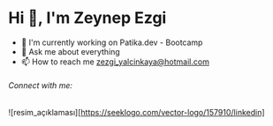 # Hi 👋, I'm Zeynep Ezgi

- 🔭 I'm currently working on Patika.dev - Bootcamp
- 💬 Ask me about everything
- 📫 How to reach me zezgi_yalcinkaya@hotmail.com

###### Connect with me:
![resim_açıklaması][https://seeklogo.com/vector-logo/157910/linkedin]

<!--
**Zezgims/Zezgims** is a ✨ _special_ ✨ repository because its `README.md` (this file) appears on your GitHub profile.

Here are some ideas to get you started:

- 🔭 I’m currently working on ...
- 🌱 I’m currently learning ...
- 👯 I’m looking to collaborate on ...
- 🤔 I’m looking for help with ...
- 💬 Ask me about ...
- 📫 How to reach me: ...
- 😄 Pronouns: ...
- ⚡ Fun fact: ...
-->
